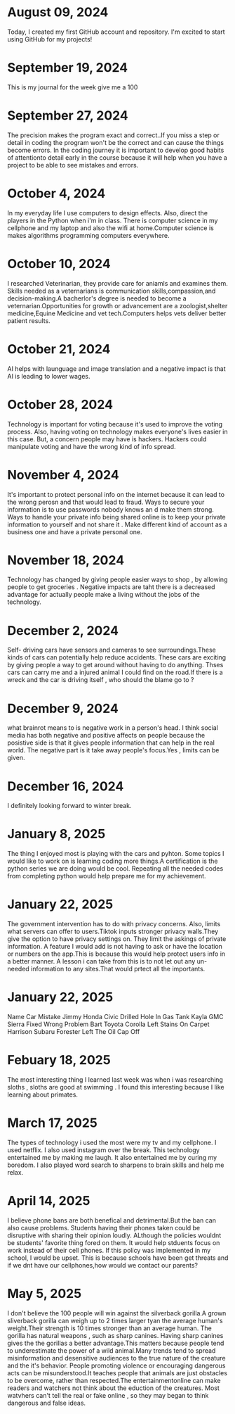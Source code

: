 # August 09, 2024

Today, I created my first GitHub account and repository. I'm excited to start using GitHub for my projects!

# September 19, 2024
This is my journal for the week give me a 100

# September 27, 2024

The precision makes the program exact and correct..If you miss a step or detail in coding the program won't be the correct and can cause the things become errors. In the coding journey it is important to develop good habits of attentionto detail early in the course because it will help when you have a project to be able to see mistakes and errors.

# October 4, 2024
In my everyday life I use computers to design effects. Also, direct the players in the Python when i'm in class. There is computer science in my cellphone and my laptop and also the wifi at home.Computer science is makes algorithms programming computers everywhere.

# October 10, 2024
I researched Veterinarian, they provide care for aniamls and examines them. Skills needed as a veternarians is communication skills,compassion,and decision-making.A bacherlor's degree is needed to become a  veternarian.Opportunities for growth or advancement are a zoologist,shelter medicine,Equine Medicine and vet tech.Computers helps vets deliver better patient results.

# October 21, 2024
AI helps with launguage and image translation and a negative impact is that  AI is leading to lower wages.

# October 28, 2024
Technology is important for voting  because it's used to improve the voting process. Also, having voting on technology makes everyone's lives easier in this case. But, a concern people may have is hackers. Hackers could manipulate voting and have the wrong kind of info spread.

# November 4, 2024
It's important to protect personal info on the internet because it can lead to the wrong perosn and that would lead to fraud. Ways to secure your information is to use passwords nobody knows an d make them strong. Ways to handle your private info being shared online is to  keep your private information to yourself  and not share it . Make different kind of account as a business one  and have a private personal one.
# November 18, 2024
Technology has changed  by giving people easier ways to shop , by allowing people to get groceries . Negative impacts are taht there is a decreased advantage for actually people make a living without the jobs of the technology.
# December 2, 2024
Self- driving cars have sensors  and cameras to see surroundings.These kinds of cars can potentially help reduce accidents. These cars are exciting by giving people a way to get around without having to do anything. Thses cars can carry me and a injured animal I could find on the road.If there is a wreck and the car is driving itself , who should the blame go to ?
# December 9, 2024
what brainrot means to is negative work in a person's head. I think social media has both negative and positive affects on people because the posistive side is that it gives people information that can help in the real world. The negative part is it take away people's focus.Yes , limits can be given.
# December 16, 2024
I definitely looking forward to winter break.
# January 8, 2025
 The thing I enjoyed most is playing with the cars and pyhton.
Some topics I would like to work on is learning coding more things.A certification is the python series we are doing would be cool. Repeating all the needed codes from completing python would help prepare me for my achievement.

# January 22, 2025
 The government intervention has to do with privacy concerns. Also, limits what servers can offer to users.Tiktok inputs stronger privacy walls.They give the option to have privacy settings on. They limit the askings of private information.
 A feature I would add is not having to ask or have the location or numbers on the app.This is because this would help protect users info in a better manner. A lesson i can take from this is to not let out any un-needed information to any sites.That would prtect all the importants.

# January 22, 2025
Name	Car	Mistake
Jimmy	Honda Civic	Drilled Hole In Gas Tank
Kayla	GMC Sierra	Fixed Wrong Problem
Bart	Toyota Corolla	Left Stains On Carpet
Harrison	Subaru Forester	Left The Oil Cap Off

# Febuary 18, 2025
The most interesting thing I learned last week was when i was researching  sloths , sloths are good at swimming . I found this interesting because I like learning about primates.

# March 17, 2025
The types of technology i used the most were my tv and my cellphone. I used netflix. I also used instagram over the break. 
This technology entertained me by making me laugh. It also entertained me by curing my boredom. I also played word search to sharpens to brain skills and help me relax.

# April 14, 2025
I believe phone bans are both benefical and detrimental.But the ban can also cause problems. Students having their phones taken could be disruptive with sharing their opinion loudly. ALthough the policies wouldnt be students' favorite thing fored on them. It would help stduents focus on work instead of their cell phones. If this policy was implemented in my school, I would be upset. This is because schools have been get threats and if we dnt have our cellphones,how would we contact our parents?

# May 5, 2025
I don't believe the 100 people will win against the silverback gorilla.A grown sliverback gorilla can weigh up to 2 times larger tyan the average human's weight.Their strength is 10 times stronger than an average human. The gorilla has natural weapons , such as sharp canines. Having sharp canines gives the the gorillas a better advantage.This matters because people tend to underestimate the power of a wild animal.Many trends tend to spread misinformation and desensitive audiences to the true nature of the creature and the it's behavior.
People promoting violence or encouraging dangerous acts can be misunderstood.It teaches people that animals are just obstacles to be overcome, rather than respected.The entertainmentonline can make readers and watchers not think about the eduction of the creatures. Most watvhers can't tell the real or fake online , so they may began to think  dangerous and false ideas.








